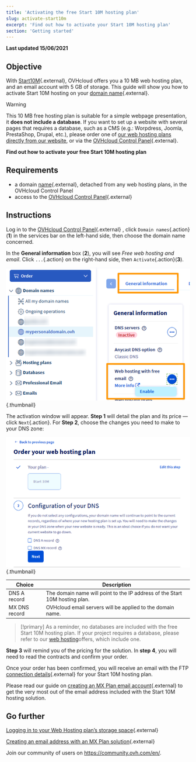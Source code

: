 ```yaml
---
title: 'Activating the free Start 10M hosting plan'
slug: activate-start10m
excerpt: 'Find out how to activate your Start 10M hosting plan'
section: 'Getting started'
---
```


**Last updated 15/06/2021**

## Objective

With [Start10M](https://www.ovh.co.uk/domains/start10m_hosting_offer.xml){.external}, OVHcloud offers you a 10 MB web hosting plan, and an email account with 5 GB of storage. This guide will show you how to activate Start 10M hosting on your [domain name](https://www.ovh.co.uk/domains/){.external}.

> [!warning]
> This 10 MB free hosting plan is suitable for a simple webpage presentation, it **does not include a database**. If you want to set up a website with several pages that requires a database, such as a CMS (e.g.: Worpdress, Joomla, PrestaShop, Drupal, etc.), please order one of [our web hosting plans directly from our website](https://www.ovh.co.uk/web-hosting/), or via the [OVHcloud Control Panel](https://www.ovh.com/auth/?action=gotomanager&from=https://www.ovh.co.uk/&ovhSubsidiary=GB){.external}.

**Find out how to activate your free Start 10M hosting plan**

## Requirements

- a domain [name](https://www.ovh.co.uk/domains/){.external}, detached from any web hosting plans, in the OVHcloud Control Panel
- access to the [OVHcloud Control Panel](https://www.ovh.com/auth/?action=gotomanager&from=https://www.ovh.co.uk/&ovhSubsidiary=GB){.external}

## Instructions

Log in to the [OVHcloud Control Panel](https://www.ovh.com/auth/?action=gotomanager&from=https://www.ovh.co.uk/&ovhSubsidiary=GB){.external} , click `Domain names`{.action} (**1**) in the services bar on the left-hand side, then choose the domain name concerned.

In the **General information** box (**2**), you will see *Free web hosting and email*. Click `...`{.action} on the right-hand side, then `Activate`{.action}(**3**).

![start10m](images/start10m-step1-01.png){.thumbnail}

The activation window will appear. **Step 1** will detail the plan and its price — click `Next`{.action}. For **Step 2**, choose the changes you need to make to your DNS zone:

![start10m](images/start10m-step1-02.png){.thumbnail}

| Choice                                       	| Description                                                                                                               								|
|--------------------------------------------	|-----------------------------------------------------------------------------------------------------------------------------------------------------------|
| DNS A record                         	| The domain name will point to the IP address of the Start 10M hosting plan.                                               								|
| MX DNS record 	| OVHcloud email servers will be applied to the domain name. 	|

> [!primary]
> As a reminder, no databases are included with the free Start 10M hosting plan. If your project requires a database, please refer to our [web hosting](https://www.ovh.co.uk/web-hosting/)offers, which include one.

**Step 3** will remind you of the pricing for the solution. In **step 4**, you will need to read the contracts and confirm your order.

Once your order has been confirmed, you will receive an email with the FTP [connection details](https://docs.ovh.com/gb/en/hosting/log-in-to-storage-ftp-web-hosting/){.external} for your Start 10M hosting plan.

Please read our guide on [creating an MX Plan email account](https://docs.ovh.com/gb/en/emails/hosted_email_how_to_set_up_an_email_address/){.external} to get the very most out of the email address included with the Start 10M hosting solution.

## Go further

[Logging in to your Web Hosting plan’s storage space](https://docs.ovh.com/gb/en/hosting/log-in-to-storage-ftp-web-hosting/){.external}

[Creating an email address with an MX Plan solution](https://docs.ovh.com/gb/en/emails/hosted_email_how_to_set_up_an_email_address/){.external}

Join our community of users on <https://community.ovh.com/en/>.
